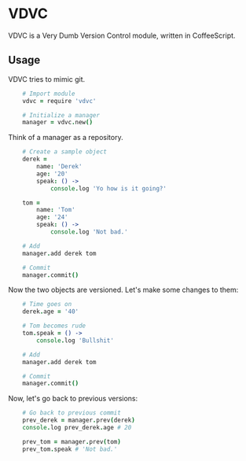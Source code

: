 # VDVC

VDVC is a Very Dumb Version Control module, written in CoffeeScript.

## Usage

VDVC tries to mimic git.
    
```coffeescript
    # Import module
    vdvc = require 'vdvc'

    # Initialize a manager
    manager = vdvc.new()
```

Think of a manager as a repository.

```coffeescript
    # Create a sample object
    derek =
        name: 'Derek'
        age: '20'
        speak: () ->
            console.log 'Yo how is it going?'

    tom =
        name: 'Tom'
        age: '24'
        speak: () ->
            console.log 'Not bad.'

    # Add
    manager.add derek tom

    # Commit
    manager.commit()
```

Now the two objects are versioned.  Let's make some changes to them:
    
```coffeescript
    # Time goes on
    derek.age = '40'

    # Tom becomes rude
    tom.speak = () ->
        console.log 'Bullshit'

    # Add
    manager.add derek tom

    # Commit
    manager.commit()
```

Now, let's go back to previous versions:

```coffeescript
    # Go back to previous commit
    prev_derek = manager.prev(derek)
    console.log prev_derek.age # 20

    prev_tom = manager.prev(tom)
    prev_tom.speak # 'Not bad.'
```